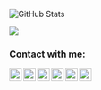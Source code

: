 
![GitHub Stats](https://github-readme-stats.vercel.app/api?username=kuronekozero&theme=radical)

![](https://github.com/kuronekozero/github-stats/blob/master/generated/overview.svg)


### Contact with me:

[<img align="left" alt="kuroneko | spotify" width="22px" src="https://cdn.jsdelivr.net/npm/simple-icons@v3/icons/spotify.svg" />][spotify]
[<img align="left" alt="kuroneko | vk" width="22px" src="https://cdn.jsdelivr.net/npm/simple-icons@v3/icons/vk.svg" />][vk]
[<img align="left" alt="kuroneko | IMDB" width="22px" src="https://cdn.jsdelivr.net/npm/simple-icons@v3/icons/imdb.svg" />][IMDB]
[<img align="left" alt="kuroneko | YouTube" width="22px" src="https://cdn.jsdelivr.net/npm/simple-icons@v3/icons/youtube.svg" />][youtube]
[<img align="left" alt="kuroneko | Twitter" width="22px" src="https://cdn.jsdelivr.net/npm/simple-icons@v3/icons/twitter.svg" />][twitter]
[<img align="left" alt="kuroneko | Instagram" width="22px" src="https://cdn.jsdelivr.net/npm/simple-icons@v3/icons/instagram.svg" />][instagram]

[spotify]: https://open.spotify.com/user/urc6js19d6wqc751u6k04pm3g?si=dc319952a7474693
[vk]: https://vk.com/id125414898
[imdb]: https://www.imdb.com/user/ur99826342/?ref_=nv_usr_prof_2
[twitter]: https://twitter.com/Prometh15865746
[youtube]: https://www.youtube.com/channel/UCFd-kVBejFB7ftYIOixBHQA
[instagram]: https://www.instagram.com/_materialisimo_/?hl=ru

